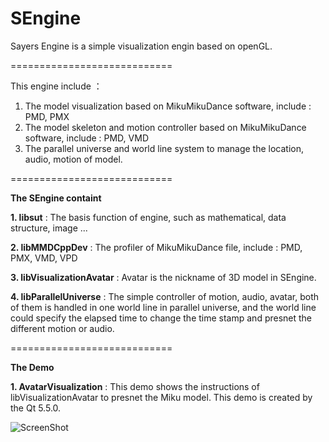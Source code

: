 # SEngine

Sayers Engine is a simple visualization engin based on openGL.

============================

This engine include ：
  1. The model visualization based on MikuMikuDance software, include : PMD, PMX
  2. The model skeleton and motion controller based on MikuMikuDance software, include : PMD, VMD
  3. The parallel universe and world line system to manage the location, audio, motion of model.

============================

**The SEngine containt**

**1. libsut** : The basis function of engine, such as mathematical, data structure, image ...
  
**2. libMMDCppDev** : The profiler of MikuMikuDance file, include : PMD, PMX, VMD, VPD
  
**3. libVisualizationAvatar** : Avatar is the nickname of 3D model in SEngine.
  
**4. libParallelUniverse** : The simple controller of motion, audio, avatar, both of them is handled in one world line in parallel universe, and the world line could specify the elapsed time to change the time stamp and presnet the different motion or audio.
  
============================

**The Demo**

**1. AvatarVisualization** : This demo shows the instructions of libVisualizationAvatar to presnet the Miku model. This demo is created by the Qt 5.5.0.

![ScreenShot](https://github.com/VegetableAvenger/SEngine/blob/master/image/Demo_VisualizationAvatar.png)
